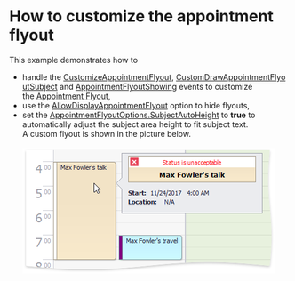 # How to customize the appointment flyout


This example demonstrates how to

* handle the <a href="http://help.devexpress.com/#WindowsForms/DevExpressXtraSchedulerSchedulerControl_CustomizeAppointmentFlyouttopic">CustomizeAppointmentFlyout</a>, <a href="http://help.devexpress.com/#WindowsForms/DevExpressXtraSchedulerSchedulerControl_CustomDrawAppointmentFlyoutSubjecttopic">CustomDrawAppointmentFlyoutSubject</a> and <a href="http://help.devexpress.com/#WindowsForms/DevExpressXtraSchedulerSchedulerControl_AppointmentFlyoutShowingtopic">AppointmentFlyoutShowing</a> events to customize the <a href="http://help.devexpress.com/#WindowsForms/CustomDocument118551">Appointment Flyout</a>, 
* use the <a href="http://help.devexpress.com/#CoreLibraries/DevExpressXtraSchedulerSchedulerOptionsCustomization_AllowDisplayAppointmentFlyouttopic">AllowDisplayAppointmentFlyout</a> option to hide flyouts, 
* set the <a href="http://help.devexpress.com/#WindowsForms/DevExpressXtraSchedulerAppointmentFlyoutOptions_SubjectAutoHeighttopic">AppointmentFlyoutOptions.SubjectAutoHeight</a> to <strong>true</strong> to automatically adjust the subject area height to fit subject text.<br>A custom flyout is shown in the picture below.<br><br><img src="https://raw.githubusercontent.com/DevExpress-Examples/how-to-customize-the-appointment-flyout-t579967/17.2.3+/media/9fa48412-44b6-4954-a816-fddd9cfabc6b.png">

<br/>


